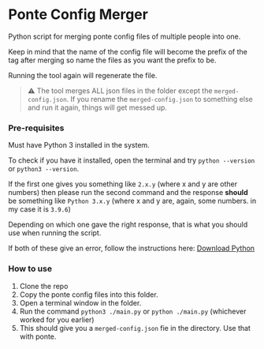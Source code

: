 # Ponte Config Merger
Python script for merging ponte config files of multiple people into one. 

Keep in mind that the name of the config file will become the prefix of the tag after merging so name the files as you want the prefix to be. 

Running the tool again will regenerate the file. 

> :warning: The tool merges ALL json files in the folder except the `merged-config.json`. If you rename the `merged-config.json` to something else and run it again, things will get messed up.  

### Pre-requisites 
Must have Python 3 installed in the system.

To check if you have it installed, open the terminal and try `python --version` or `python3 --version`.

If the first one gives you something like `2.x.y` (where x and y are other numbers) then please run the second command and the response **should** be something like `Python 3.x.y` (where x and y are, again, some numbers. in my case it is `3.9.6`)

Depending on which one gave the right response, that is what you should use when running the script. 

If both of these give an error, follow the instructions here: [Download Python](https://www.python.org/downloads/)


### How to use
1. Clone the repo
2. Copy the ponte config files into this folder. 
3. Open a terminal window in the folder. 
4. Run the command `python3 ./main.py` or `python ./main.py` (whichever worked for you earlier)
5. This should give you a `merged-config.json` fie in the directory. Use that with ponte. 
